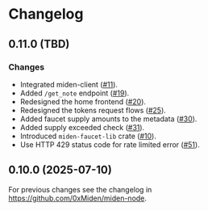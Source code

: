 # Changelog

## 0.11.0 (TBD)

### Changes

- Integrated miden-client ([#11](https://github.com/0xMiden/miden-faucet/pull/11)).
- Added `/get_note` endpoint ([#19](https://github.com/0xMiden/miden-faucet/pull/19)).
- Redesigned the home frontend ([#20](https://github.com/0xMiden/miden-faucet/pull/20)).
- Redesigned the tokens request flows ([#25](https://github.com/0xMiden/miden-faucet/pull/25)).
- Added faucet supply amounts to the metadata ([#30](https://github.com/0xMiden/miden-faucet/pull/30)).
- Added supply exceeded check ([#31](https://github.com/0xMiden/miden-faucet/pull/31)). 
- Introduced `miden-faucet-lib` crate ([#10](https://github.com/0xMiden/miden-faucet/pull/10)).
- Use HTTP 429 status code for rate limited error ([#51](https://github.com/0xMiden/miden-faucet/pull/51)).

## 0.10.0 (2025-07-10)

For previous changes see the changelog in https://github.com/0xMiden/miden-node.
